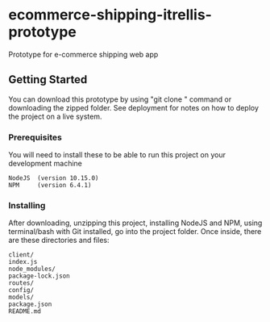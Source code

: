 # ecommerce-shipping-itrellis-prototype

Prototype for e-commerce shipping web app

## Getting Started

You can download this prototype by using "git clone <web url>" command or downloading the zipped folder. See deployment for notes on how to deploy the project on a live system.

### Prerequisites

You will need to install these to be able to run this project on your development machine

```
NodeJS  (version 10.15.0)
NPM     (version 6.4.1)
```

### Installing

After downloading, unzipping this project, installing NodeJS and NPM, using terminal/bash with Git installed, go into the project folder. Once inside, there are these directories and files:

```
client/
index.js
node_modules/
package-lock.json
routes/
config/
models/
package.json
README.md
```

